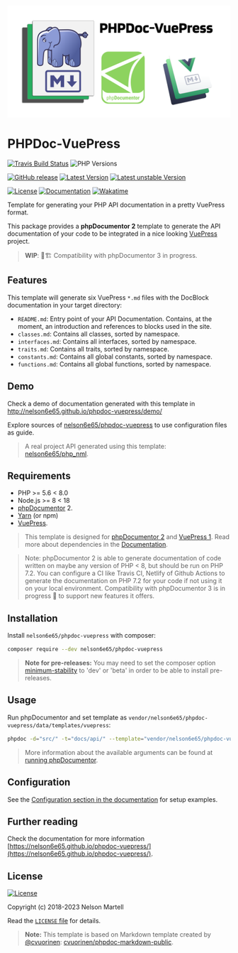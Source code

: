 [![Card](./.github/assets/card.svg)](https://nelson6e65.github.io/phpdoc-vuepress)

# PHPDoc-VuePress

[![Travis Build Status](https://img.shields.io/travis/nelson6e65/phpdoc-vuepress/master.svg?logo=travis)](https://travis-ci.org/nelson6e65/phpdoc-vuepress)
![PHP Versions](https://img.shields.io/travis/php-v/nelson6e65/phpdoc-vuepress.svg)

[![GitHub release](https://img.shields.io/github/tag/nelson6e65/phpdoc-vuepress.svg)](https://github.com/nelson6e65/phpdoc-vuepress/tags)
[![Latest Version](https://img.shields.io/packagist/v/nelson6e65/phpdoc-vuepress.svg?label=stable)](https://packagist.org/packages/nelson6e65/phpdoc-vuepress)
[![Latest unstable Version](https://img.shields.io/packagist/vpre/nelson6e65/phpdoc-vuepress.svg?label=unstable)](https://packagist.org/packages/nelson6e65/phpdoc-vuepress#dev-master)

[![License](https://img.shields.io/github/license/nelson6e65/phpdoc-vuepress.svg)](LICENSE)
[![Documentation](http://img.shields.io/badge/📜-Documentation-lightgrey.svg)](https://nelson6e65.github.io/phpdoc-vuepress)
[![Wakatime](https://wakatime.com/badge/github/nelson6e65/phpdoc-vuepress.svg)](https://wakatime.com/badge/github/nelson6e65/phpdoc-vuepress)

Template for generating your PHP API documentation in a pretty VuePress format.

This package provides a **phpDocumentor 2** template to generate the API documentation of your code to be integrated in a nice looking [VuePress](https://vuepress.vuejs.org) project.

> **WIP**: 🚧🏗 Compatibility with phpDocumentor 3 in progress.

## Features

This template will generate six VuePress `*.md` files with the DocBlock documentation in your target directory:

- `README.md`: Entry point of your API Documentation. Contains, at the moment, an introduction and references to blocks used in the site.
- `classes.md`: Contains all classes, sorted by namespace.
- `interfaces.md`: Contains all interfaces, sorted by namespace.
- `traits.md`: Contains all traits, sorted by namespace.
- `constants.md`: Contains all global constants, sorted by namespace.
- `functions.md`: Contains all global functions, sorted by namespace.

## Demo

Check a demo of documentation generated with this template in http://nelson6e65.github.io/phpdoc-vuepress/demo/

Explore sources of [nelson6e65/phpdoc-vuepress](https://github.com/nelson6e65/phpdoc-vuepress) to use configuration files as guide.

> A real project API generated using this template: [nelson6e65/php_nml](https://php-nml.netlify.app/api/).

## Requirements

- PHP >= 5.6 < 8.0
- Node.js >= 8 < 18
- [phpDocumentor](https://www.phpdoc.org/) 2.
- [Yarn](https://yarnpkg.com) (or npm)
- [VuePress](https://vuepress.vuejs.org/).

> This template is designed for [phpDocumentor 2](https://www.phpdoc.org/) and [VuePress 1](https://v0.vuepress.vuejs.org/).
> Read more about dependencies in the [Documentation](https://nelson6e65.github.io/phpdoc-vuepress/guide/getting-started.html).

> Note: phpDocumentor 2 is able to generate documentation of code written on maybe any version of PHP < 8, but should be run on PHP 7.2. You can configure a CI like Travis CI, Netlify of Github Actions to generate the documentation on PHP 7.2 for your code if not using it on your local environment. Compatibility with phpDocumentor 3 is in progress 🚧 to support new features it offers.

## Installation

Install `nelson6e65/phpdoc-vuepress` with composer:

```bash
composer require --dev nelson6e65/phpdoc-vuepress
```

> **Note for pre-releases:** You may need to set the composer option [minimum-stability](https://getcomposer.org/doc/04-schema.md#minimum-stability) to 'dev' or 'beta' in order to be able to install pre-releases.

## Usage

Run phpDocumentor and set template as `vendor/nelson6e65/phpdoc-vuepress/data/templates/vuepress`:

```bash
phpdoc -d="src/" -t="docs/api/" --template="vendor/nelson6e65/phpdoc-vuepress/data/templates/vuepress"
```

> More information about the available arguments can be found at [running phpDocumentor](http://www.phpdoc.org/docs/latest/guides/running-phpdocumentor.html).

## Configuration

See the [Configuration section in the documentation](https://nelson6e65.github.io/phpdoc-vuepress/guide/configuration.html) for setup examples.

## Further reading

Check the documentation for more information [https://nelson6e65.github.io/phpdoc-vuepress/](https://nelson6e65.github.io/phpdoc-vuepress/).

## License

[![License](https://img.shields.io/github/license/nelson6e65/phpdoc-vuepress.svg)](LICENSE)

Copyright (c) 2018-2023 Nelson Martell

Read the [`LICENSE` file](LICENSE) for details.

> **Note:** This template is based on Markdown template created by [@cvuorinen](https://github.com/cvuorinen): [cvuorinen/phpdoc-markdown-public](https://github.com/cvuorinen/phpdoc-markdown-public).

